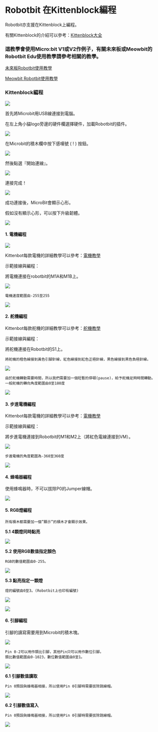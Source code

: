 # Robotbit 在Kittenblock編程

Robotbit亦支援在Kittenblock上編程。

有關Kittenblock的介紹可以參考：[Kittenblock大全](../../ge-bian-cheng-ping-tai-jie-shao/kittenblock/)

### 這教學會使用Micro:bit V1或V2作例子，有關未來板或Meowbit的Robotbit Edu使用教學請參考相關的教學。

[未來板Robotbit使用教學](../../zhu-kong-ban/futureboard/kittenblock/robotbit.md)

[Meowbit Robotbit使用教學](https://kittenbothk.readthedocs.io/en/latest/meowbit/meowbit\_robotbit.html)

### Kittenblock編程

![](https://kittenbothk.readthedocs.io/en/latest/\_images/kbbanner3.png)

首先將Microbit用USB線連接到電腦。

在左上角小貓logo旁邊的硬件欄選擇硬件，加載Robotbit的插件。

![](https://kittenbothk.readthedocs.io/en/latest/\_images/add4.png)

在Microbit的積木欄中按下感嘆號 ( ! ) 按鈕。

![](https://kittenbothk.readthedocs.io/en/latest/\_images/kbmbcon3.png)

然後點選『開始連線』。

![](https://kittenbothk.readthedocs.io/en/latest/\_images/kbmbcon11.png)

連接完成！

![](https://kittenbothk.readthedocs.io/en/latest/\_images/kbmbcon21.png)

成功連接後，MicroBit會顯示心形。

假如沒有顯示心形，可以按下升級韌體。

![](https://kittenbothk.readthedocs.io/en/latest/\_images/upload4.png)

#### 1. 電機編程

![](https://kittenbothk.readthedocs.io/en/latest/\_images/robotbit\_motorKB.png)

Kittenbot每款電機的詳細教學可以參考：[電機教學](https://kittenbothk.readthedocs.io/en/latest/motors/index.html)

示範接線與編程：

將電機連接在robotbit的M1A和M1B上。

![](https://kittenbothk.readthedocs.io/en/latest/\_images/motor\_wire.png)

```
電機速度範圍由-255至255
```

![](https://kittenbothk.readthedocs.io/en/latest/\_images/motor\_code\_kb.png)

#### 2. 舵機編程

Kittenbot每款舵機的詳細教學可以參考：[舵機教學](https://kittenbothk.readthedocs.io/en/latest/motors/index.html)

示範接線與編程：

將舵機連接在Robotbit的S1上。

```
將舵機的橙色線接到黃色引腳針線，紅色線接到紅色正極針線，黑色線接到黑色負極針線。
```

![](https://kittenbothk.readthedocs.io/en/latest/\_images/servo\_wire.png)

```
由於舵機轉動需要時間，所以我們需要加一個短暫的停頓(pause)，給予舵機足夠時間轉動。
一般舵機的轉向角度範圍由0至180度
```

![](https://kittenbothk.readthedocs.io/en/latest/\_images/servo\_code\_kb.png)

#### 3. 步進電機編程

Kittenbot每款電機的詳細教學可以參考：[電機教學](https://kittenbothk.readthedocs.io/en/latest/motors/index.html)

示範接線與編程：

將步進電機連接到Robotbit的M1和M2上（將紅色電線連接到VM）。

![](https://kittenbothk.readthedocs.io/en/latest/\_images/stepper\_wire.png)

```
步進電機的角度範圍為-360至360度
```

![](https://kittenbothk.readthedocs.io/en/latest/\_images/stepper\_code\_kb.png)

#### 4. 蜂鳴器編程

使用蜂鳴器時，不可以拔除P0的Jumper線帽。

![](https://kittenbothk.readthedocs.io/en/latest/\_images/kb\_code4.png)

#### 5. RGB燈編程

```
所有積木都需要加一個”顯示”的積木才會顯示效果。
```

**5.1 4顆燈同時點亮**

![](https://kittenbothk.readthedocs.io/en/latest/\_images/kb\_code5.png)

**5.2 使用RGB數值指定顏色**

```
RGB的數值範圍由0-255。
```

![](https://kittenbothk.readthedocs.io/en/latest/\_images/kb\_code6.png)

**5.3 點亮指定一顆燈**

```
燈的編號由0至3。(Robotbit上也印有編號)
```

![](https://kittenbothk.readthedocs.io/en/latest/\_images/robotbit\_neopixel2.png)

![](https://kittenbothk.readthedocs.io/en/latest/\_images/kb\_code7.png)

#### 6. 引腳編程

引腳的讀寫需要用到Microbit的積木塊。

![](https://kittenbothk.readthedocs.io/en/latest/\_images/robobit\_pinKB.png)

```
Pin 0-2可以用作類比引腳，其他Pin只可以用作數位引腳。
類比數值範圍由0-1023，數位數值範圍由0至1。
```

![](https://kittenbothk.readthedocs.io/en/latest/\_images/robobit\_pinKB1.png)

**6.1 引腳數值讀取**

```
Pin 0預設與蜂鳴器相接，所以使用Pin 0引腳時需要拔除跳線帽。
```

![](https://kittenbothk.readthedocs.io/en/latest/\_images/robobit\_pinKB2.png)

**6.2 引腳數值寫入**

```
Pin 0預設與蜂鳴器相接，所以使用Pin 0引腳時需要拔除跳線帽。
```

![](https://kittenbothk.readthedocs.io/en/latest/\_images/robobit\_pinKB3.png)
